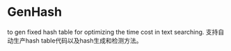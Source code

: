 # GenHash
to gen fixed hash table for optimizing the time cost in text searching.
支持自动生产hash table代码以及hash生成和检测方法。
